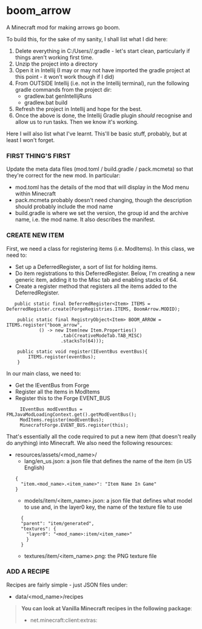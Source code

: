 # boom_arrow
A Minecraft mod for making arrows go boom.

To build this, for the sake of my sanity, I shall list what I did here:

1) Delete everything in C:/Users/<user>/.gradle - let's start clean, particularly if things aren't working first time.
2) Unzip the project into a directory
3) Open it in Intellij (I may or may not have imported the gradle project at this point - it won't work though if I did)
4) From OUTSIDE Intellij (i.e. not in the Intellij terminal), run the following gradle commands from the project dir:
    - gradlew.bat genIntellijRuns
    - gradlew.bat build
5) Refresh the project in Intellij and hope for the best.
6) Once the above is done, the Intellij Gradle plugin _should_ recognise and allow us to run tasks. Then we know it's working.

Here I will also list what I've learnt. This'll be basic stuff, probably, but at least I won't forget.

### FIRST THING'S FIRST
Update the meta data files (mod.toml / build.gradle / pack.mcmeta) so that they're correct for the new mod. In particular:
- mod.toml has the details of the mod that will display in the Mod menu within Minecraft
- pack.mcmeta probably doesn't need changing, though the description should probably include the mod name
- build.gradle is where we set the version, the group id and the archive name, i.e. the mod name. It also describes the manifest.

### CREATE NEW ITEM

First, we need a class for registering items (i.e. ModItems). In this class, we need to:
- Set up a DeferredRegister, a sort of list for holding items.
- Do item registrations to this DeferredRegister. Below, I'm creating a new generic item, adding it to the Misc tab and enabling stacks of 64.
- Create a register method that registers all the items added to the DeferredRegister.

```
   public static final DeferredRegister<Item> ITEMS = DeferredRegister.create(ForgeRegistries.ITEMS, BoomArrow.MODID);

    public static final RegistryObject<Item> BOOM_ARROW = ITEMS.register("boom_arrow",
            () -> new Item(new Item.Properties()
                    .tab(CreativeModeTab.TAB_MISC)
                    .stacksTo(64)));
                    
    public static void register(IEventBus eventBus){
        ITEMS.register(eventBus);
    }                    
```

In our main class, we need to:
- Get the IEventBus from Forge
- Register all the items in ModItems
- Register this to the Forge EVENT_BUS

```
     IEventBus modEventBus = FMLJavaModLoadingContext.get().getModEventBus();
     ModItems.register(modEventBus);
     MinecraftForge.EVENT_BUS.register(this);
```

That's essentially all the code required to put a new item (that doesn't really do anything) into Minecraft. We also need the following resources:

- resources/assets/<mod_name>/
  - lang/en_us.json: a json file that defines the name of the item (in US English)
  ```
  {
    "item.<mod_name>.<item_name>": "Item Name In Game"
  }
  ```
  - models/item/<item_name>.json: a json file that defines what model to use and, in the layer0 key, the name of the texture file to use
  ```
    {
    "parent": "item/generated",
    "textures": {
      "layer0": "<mod_name>:item/<item_name>"
      }
    }
  ```
  - textures/item/<item_name>.png: the PNG texture file

### ADD A RECIPE

Recipes are fairly simple - just JSON files under:
- data/<mod_name>/recipes

> **You can look at Vanilla Minecraft recipes in the following package**:
> - net.minecraft:client:extras:<ver>